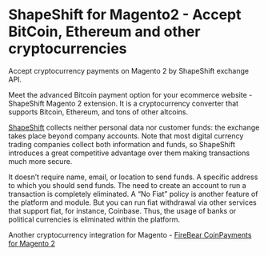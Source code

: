 # ShapeShift for Magento2 - Accept BitCoin, Ethereum and other cryptocurrencies 

Accept cryptocurrency payments on Magento 2 by ShapeShift exchange API.

Meet the advanced Bitcoin payment option for your ecommerce website - ShapeShift Magento 2 extension. It is a cryptocurrency converter that supports Bitcoin, Ethereum, and tons of other altcoins. 

<a href="https://shapeshift.io" target="_blank">ShapeShift</a> collects neither personal data nor customer funds: the exchange takes place beyond company accounts. Note that most digital currency trading companies collect both information and funds, so ShapeShift introduces a great competitive advantage over them making transactions much more secure.

It doesn’t require name, email, or location to send funds. A specific address to which you should send funds. The need to create an account to run a transaction is completely eliminated.
A “No Fiat” policy is another feature of the platform and module. But you can run fiat withdrawal via other services that support fiat, for instance, Coinbase. Thus, the usage of banks or political currencies is eliminated within the platform.

Another cryptocurrency integration for Magento - <a href="https://firebearstudio.com/coinpayments-for-magento-2-bitcoin-ethereum-cryptocurrency.html">FireBear CoinPayments for Magento 2</a>
